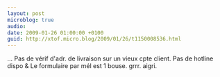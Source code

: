 ```yaml
---
layout: post
microblog: true
audio: 
date: 2009-01-26 01:00:00 +0100
guid: http://xtof.micro.blog/2009/01/26/t1150008536.html
---
```

... Pas de vérif d'adr. de livraison sur un vieux cpte client. Pas de hotline dispo &amp; Le formulaire par mél est 1 bouse. grrr.  aigri.
